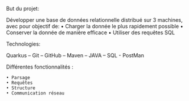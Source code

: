 But du projet:

Développer une base de données relationnelle distribué sur 3 machines, avec pour objectif de:
    • Charger la donnée le plus rapidement possible
    • Conserver la donnée de manière efficace
    • Utiliser des requêtes SQL


Technologies:

Quarkus – Git – GitHub – Maven – JAVA – SQL - PostMan



Différentes fonctionnalités : 

    • Parsage 
    • Requêtes 
    • Structure 
    • Communication réseau
